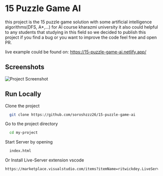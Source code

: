 
# 15 Puzzle Game AI

this project is the 15 puzzle game solution with some artificial intelligence algorithms(DFS, A*,...) for AI course kharazmi university
it also could helpful to any students that studying in this field so we decided to publish this project
if you find a bug or you want to improve the code feel free and open PR.

live example could be found on:
https://15-puzzle-game-ai.netlify.app/


## Screenshots

![Project Screenshot](https://i.ibb.co/xGnsbWn/Screen-Shot-2023-01-22-at-18-26-25.png)


## Run Locally

Clone the project

```bash
  git clone https://github.com/soroshzzz26/15-puzzle-game-ai
```

Go to the project directory

```bash
  cd my-project
```

Start Server by opening 

```bash
  index.html
```

Or Install Live-Server extension vscode

```bash
https://marketplace.visualstudio.com/items?itemName=ritwickdey.LiveServer
```

